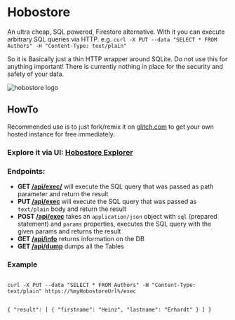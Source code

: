 Hobostore
================
An ultra cheap, SQL powered, Firestore alternative. With it you can execute arbitrary SQL queries via HTTP. e.g. `curl -X PUT --data "SELECT * FROM Authors" -H "Content-Type: text/plain" `

So it is Basically just a thin HTTP wrapper around SQLite. 
Do not use this for anything important! There is currently nothing in place for the security and safety of your data.

![hobostore logo](https://cdn.glitch.com/e003989b-8256-4c47-9d72-378acc6c5df4%2Fhobostore-no-bg-small.png)

## HowTo
Recommended use is to just fork/remix it on [glitch.com](https://glitch.com/~hobostore) to get your own hosted instance for free immediately.

### Explore it via UI: [Hobostore Explorer](./explore)

### Endpoints:
- **GET [/api/exec/](./api/exec)** will execute the SQL query that was passed as path parameter and return the result
- **PUT [/api/exec](./api/exec)** will execute the SQL query that was passed as `text/plain` body and return the result
- **POST [/api/exec](./api/exec)** takes an `application/json` object with `sql` (prepared statement) and `params` properties, executes the SQL query with the given params and returns the result
- **GET [/api/info](./api/info)** returns information on the DB
- **GET [/api/dump](./api/dump)** dumps all the Tables

### Example
<code>
curl -X PUT --data "SELECT * FROM Authors" -H "Content-Type: text/plain" https://%myHobostoreUrl%/exec

{
  "result": [
    {
      "firstname": "Heinz",
      "lastname": "Erhardt"
    }
  ]
}
</code>